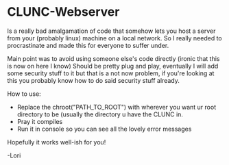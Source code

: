 # CLUNC-Webserver
Is a really bad amalgamation of code  that somehow lets you host a server from your (probably linux) machine on a local network.
So I really needed to procrastinate and made this for everyone to suffer under.

Main point was to avoid using someone else's code directly (ironic that this is now on here I know)
Should be pretty plug and play, eventually I will add some security stuff to it but that is a not now problem, if  you're looking at this you probably know how to do said security stuff already.



How to use:

- Replace the chroot("PATH_TO_ROOT") with wherever you want ur root directory to be (usually the directory u have the CLUNC in.
- Pray it compiles
- Run it in console so you can see all the lovely error messages


Hopefully it works well-ish for you!

-Lori

